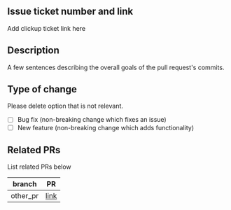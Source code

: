 ## Issue ticket number and link

Add clickup ticket link here

## Description

A few sentences describing the overall goals of the pull request's commits.

## Type of change

Please delete option that is not relevant.

- [ ] Bug fix (non-breaking change which fixes an issue)
- [ ] New feature (non-breaking change which adds functionality)

## Related PRs

List related PRs below

| branch   | PR       |
| -------- | -------- |
| other_pr | [link]() |
